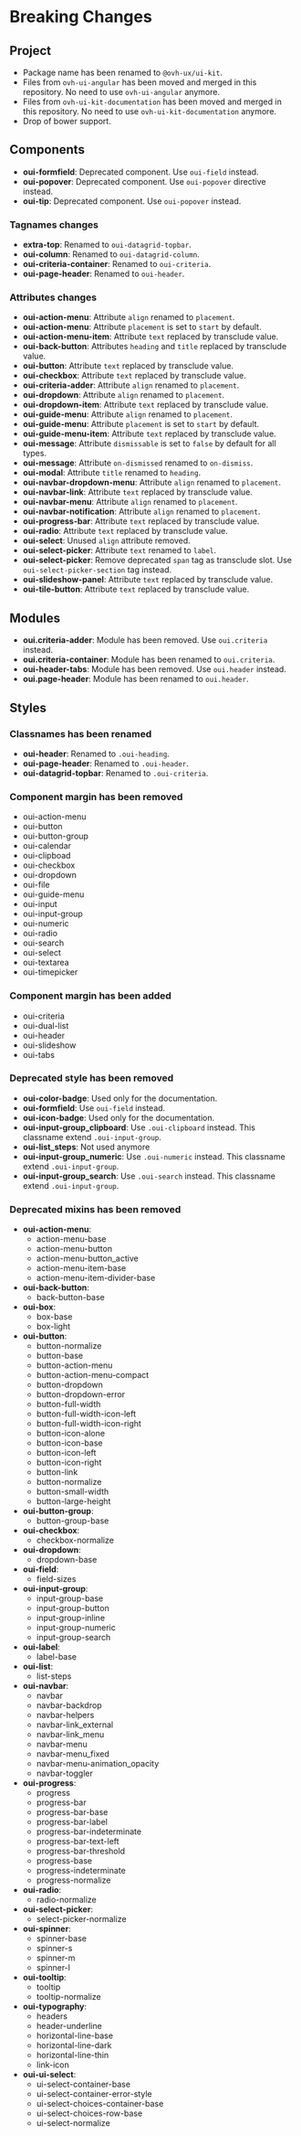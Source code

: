 # Breaking Changes

## Project

* Package name has been renamed to `@ovh-ux/ui-kit`.
* Files from `ovh-ui-angular` has been moved and merged in this repository. No need to use `ovh-ui-angular` anymore.
* Files from `ovh-ui-kit-documentation` has been moved and merged in this repository. No need to use `ovh-ui-kit-documentation` anymore.
* Drop of bower support.

## Components

* __oui-formfield__: Deprecated component. Use `oui-field` instead.
* __oui-popover__: Deprecated component. Use `oui-popover` directive instead.
* __oui-tip__: Deprecated component. Use `oui-popover` instead.

### Tagnames changes

* __extra-top__: Renamed to `oui-datagrid-topbar`.
* __oui-column__: Renamed to `oui-datagrid-column`.
* __oui-criteria-container__: Renamed to `oui-criteria`.
* __oui-page-header__: Renamed to `oui-header`.

### Attributes changes

* __oui-action-menu__: Attribute `align` renamed to `placement`.
* __oui-action-menu__: Attribute `placement` is set to `start` by default.
* __oui-action-menu-item__: Attribute `text` replaced by transclude value.
* __oui-back-button__: Attributes `heading` and `title` replaced by transclude value.
* __oui-button__: Attribute `text` replaced by transclude value.
* __oui-checkbox__: Attribute `text` replaced by transclude value.
* __oui-criteria-adder__: Attribute `align` renamed to `placement`.
* __oui-dropdown__: Attribute `align` renamed to `placement`.
* __oui-dropdown-item__: Attribute `text` replaced by transclude value.
* __oui-guide-menu__: Attribute `align` renamed to `placement`.
* __oui-guide-menu__: Attribute `placement` is set to `start` by default.
* __oui-guide-menu-item__: Attribute `text` replaced by transclude value.
* __oui-message__: Attribute `dismissable` is set to `false` by default for all types.
* __oui-message__: Attribute `on-dismissed` renamed to `on-dismiss`.
* __oui-modal__: Attribute `title` renamed to `heading`.
* __oui-navbar-dropdown-menu__: Attribute `align` renamed to `placement`.
* __oui-navbar-link__: Attribute `text` replaced by transclude value.
* __oui-navbar-menu__: Attribute `align` renamed to `placement`.
* __oui-navbar-notification__: Attribute `align` renamed to `placement`.
* __oui-progress-bar__: Attribute `text` replaced by transclude value.
* __oui-radio__: Attribute `text` replaced by transclude value.
* __oui-select__: Unused `align` attribute removed.
* __oui-select-picker__: Attribute `text` renamed to `label`.
* __oui-select-picker__: Remove deprecated `span` tag as transclude slot. Use `oui-select-picker-section` tag instead.
* __oui-slideshow-panel__: Attribute `text` replaced by transclude value.
* __oui-tile-button__: Attribute `text` replaced by transclude value.

## Modules

* __oui.criteria-adder__: Module has been removed. Use `oui.criteria` instead.
* __oui.criteria-container__: Module has been renamed to `oui.criteria`.
* __oui-header-tabs__: Module has been removed. Use `oui.header` instead.
* __oui.page-header__: Module has been renamed to `oui.header`.

## Styles

### Classnames has been renamed

* __oui-header__: Renamed to `.oui-heading`.
* __oui-page-header__: Renamed to `.oui-header`.
* __oui-datagrid-topbar__: Renamed to `.oui-criteria`.

### Component margin has been removed

* oui-action-menu
* oui-button
* oui-button-group
* oui-calendar
* oui-clipboad
* oui-checkbox
* oui-dropdown
* oui-file
* oui-guide-menu
* oui-input
* oui-input-group
* oui-numeric
* oui-radio
* oui-search
* oui-select
* oui-textarea
* oui-timepicker

### Component margin has been added

* oui-criteria
* oui-dual-list
* oui-header
* oui-slideshow
* oui-tabs

### Deprecated style has been removed

* __oui-color-badge__: Used only for the documentation.
* __oui-formfield__: Use `oui-field` instead.
* __oui-icon-badge__: Used only for the documentation.
* __oui-input-group_clipboard__: Use `.oui-clipboard` instead. This classname extend `.oui-input-group`.
* __oui-list_steps__: Not used anymore
* __oui-input-group_numeric__: Use `.oui-numeric` instead. This classname extend `.oui-input-group`.
* __oui-input-group_search__: Use `.oui-search` instead. This classname extend `.oui-input-group`.

### Deprecated mixins has been removed

* __oui-action-menu__:
  * action-menu-base
  * action-menu-button
  * action-menu-button_active
  * action-menu-item-base
  * action-menu-item-divider-base
* __oui-back-button__:
  * back-button-base
* __oui-box__:
  * box-base
  * box-light
* __oui-button__:
  * button-normalize
  * button-base
  * button-action-menu
  * button-action-menu-compact
  * button-dropdown
  * button-dropdown-error
  * button-full-width
  * button-full-width-icon-left
  * button-full-width-icon-right
  * button-icon-alone
  * button-icon-base
  * button-icon-left
  * button-icon-right
  * button-link
  * button-normalize
  * button-small-width
  * button-large-height
* __oui-button-group__:
  * button-group-base
* __oui-checkbox__:
  * checkbox-normalize
* __oui-dropdown__:
  * dropdown-base
* __oui-field__:
  * field-sizes
* __oui-input-group__:
  * input-group-base
  * input-group-button
  * input-group-inline
  * input-group-numeric
  * input-group-search
* __oui-label__:
  * label-base
* __oui-list__:
  * list-steps
* __oui-navbar__:
  * navbar
  * navbar-backdrop
  * navbar-helpers
  * navbar-link_external
  * navbar-link_menu
  * navbar-menu
  * navbar-menu_fixed
  * navbar-menu-animation_opacity
  * navbar-toggler
* __oui-progress__:
  * progress
  * progress-bar
  * progress-bar-base
  * progress-bar-label
  * progress-bar-indeterminate
  * progress-bar-text-left
  * progress-bar-threshold
  * progress-base
  * progress-indeterminate
  * progress-normalize
* __oui-radio__:
  * radio-normalize
* __oui-select-picker__:
  * select-picker-normalize
* __oui-spinner__:
  * spinner-base
  * spinner-s
  * spinner-m
  * spinner-l
* __oui-tooltip__:
  * tooltip
  * tooltip-normalize
* __oui-typography__:
  * headers
  * header-underline
  * horizontal-line-base
  * horizontal-line-dark
  * horizontal-line-thin
  * link-icon
* __oui-ui-select__:
  * ui-select-container-base
  * ui-select-container-error-style
  * ui-select-choices-container-base
  * ui-select-choices-row-base
  * ui-select-normalize
